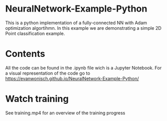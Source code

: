 # NeuralNetwork-Example-Python
This is a python implementation of a fully-connected NN with Adam optimization algortihmn.
In this example we are demonstrating a simple 2D Point classification example.

# Contents
All the code can be found in the .ipynb file wich is a Jupyter Notebook.
For a visual representation of the code go to https://evanwonisch.github.io/NeuralNetwork-Example-Python/

# Watch training
See training.mp4 for an overview of the training progress
